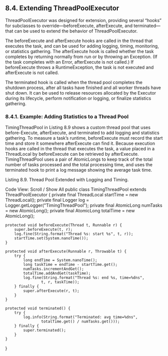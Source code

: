 ## 8.4. Extending ThreadPoolExecutor

ThreadPoolExecutor was designed for extension, providing several “hooks” for subclasses to override—beforeExecute, afterExecute, and terminated—that can be used to extend the behavior of ThreadPoolExecutor.

The beforeExecute and afterExecute hooks are called in the thread that executes the task, and can be used for adding logging, timing, monitoring, or statistics gathering. The afterExecute hook is called whether the task completes by returning normally from run or by throwing an Exception. (If the task completes with an Error, afterExecute is not called.) If beforeExecute throws a RuntimeException, the task is not executed and afterExecute is not called.

The terminated hook is called when the thread pool completes the shutdown process, after all tasks have finished and all worker threads have shut down. It can be used to release resources allocated by the Executor during its lifecycle, perform notification or logging, or finalize statistics gathering.

### 8.4.1. Example: Adding Statistics to a Thread Pool

TimingThreadPool in Listing 8.9 shows a custom thread pool that uses before-Execute, afterExecute, and terminated to add logging and statistics gathering. To measure a task’s runtime, beforeExecute must record the start time and store it somewhere afterExecute can find it. Because execution hooks are called in the thread that executes the task, a value placed in a ThreadLocal by beforeExecute can be retrieved by afterExecute. TimingThreadPool uses a pair of AtomicLongs to keep track of the total number of tasks processed and the total processing time, and uses the terminated hook to print a log message showing the average task time.

Listing 8.9. Thread Pool Extended with Logging and Timing.

Code View: Scroll / Show All
public class TimingThreadPool extends ThreadPoolExecutor {
    private final ThreadLocal<Long> startTime
            = new ThreadLocal<Long>();
    private final Logger log = Logger.getLogger("TimingThreadPool");
    private final AtomicLong numTasks = new AtomicLong();
    private final AtomicLong totalTime = new AtomicLong();

    protected void beforeExecute(Thread t, Runnable r) {
        super.beforeExecute(t, r);
        log.fine(String.format("Thread %s: start %s", t, r));
        startTime.set(System.nanoTime());
    }

    protected void afterExecute(Runnable r, Throwable t) {
        try {
            long endTime = System.nanoTime();
            long taskTime = endTime - startTime.get();
            numTasks.incrementAndGet();
            totalTime.addAndGet(taskTime);
            log.fine(String.format("Thread %s: end %s, time=%dns",
                    t, r, taskTime));
        } finally {
            super.afterExecute(r, t);
        }
    }

    protected void terminated() {
        try {
            log.info(String.format("Terminated: avg time=%dns",
                    totalTime.get() / numTasks.get()));
        } finally {
            super.terminated();
        }
    }
}


					  


